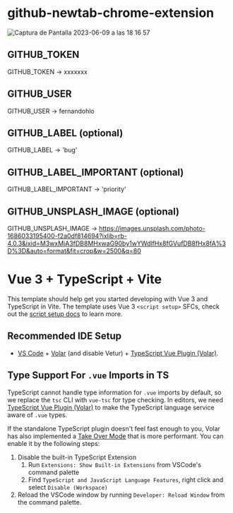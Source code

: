 # github-newtab-chrome-extension

![Captura de Pantalla 2023-06-09 a las 18 16 57](https://github.com/fernandohlo/github-newtab-chrome-extension/assets/92722052/a8aa5a1d-d939-4584-b8d5-66821e9bd240)

## GITHUB_TOKEN
GITHUB_TOKEN -> xxxxxxx

## GITHUB_USER
GITHUB_USER -> fernandohlo

## GITHUB_LABEL (optional)
GITHUB_LABEL -> 'bug'

## GITHUB_LABEL_IMPORTANT (optional)
GITHUB_LABEL_IMPORTANT -> 'priority'

## GITHUB_UNSPLASH_IMAGE (optional)
GITHUB_UNSPLASH_IMAGE -> https://images.unsplash.com/photo-1686033195400-f2a0df814694?ixlib=rb-4.0.3&ixid=M3wxMjA3fDB8MHxwaG90by1wYWdlfHx8fGVufDB8fHx8fA%3D%3D&auto=format&fit=crop&w=2500&q=80

# Vue 3 + TypeScript + Vite

This template should help get you started developing with Vue 3 and TypeScript in Vite. The template uses Vue 3 `<script setup>` SFCs, check out the [script setup docs](https://v3.vuejs.org/api/sfc-script-setup.html#sfc-script-setup) to learn more.

## Recommended IDE Setup

- [VS Code](https://code.visualstudio.com/) + [Volar](https://marketplace.visualstudio.com/items?itemName=Vue.volar) (and disable Vetur) + [TypeScript Vue Plugin (Volar)](https://marketplace.visualstudio.com/items?itemName=Vue.vscode-typescript-vue-plugin).

## Type Support For `.vue` Imports in TS

TypeScript cannot handle type information for `.vue` imports by default, so we replace the `tsc` CLI with `vue-tsc` for type checking. In editors, we need [TypeScript Vue Plugin (Volar)](https://marketplace.visualstudio.com/items?itemName=Vue.vscode-typescript-vue-plugin) to make the TypeScript language service aware of `.vue` types.

If the standalone TypeScript plugin doesn't feel fast enough to you, Volar has also implemented a [Take Over Mode](https://github.com/johnsoncodehk/volar/discussions/471#discussioncomment-1361669) that is more performant. You can enable it by the following steps:

1. Disable the built-in TypeScript Extension
   1. Run `Extensions: Show Built-in Extensions` from VSCode's command palette
   2. Find `TypeScript and JavaScript Language Features`, right click and select `Disable (Workspace)`
2. Reload the VSCode window by running `Developer: Reload Window` from the command palette.
